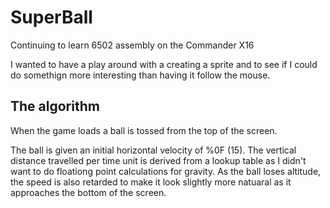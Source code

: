 # SuperBall
Continuing to learn 6502 assembly on the Commander X16

I wanted to have a play around with a creating a sprite and to see if I could do somethign more interesting than having it follow the mouse.

## The algorithm
When the game loads a ball is tossed from the top of the screen.

The ball is given an initial horizontal velocity of %0F (15).
The vertical distance travelled per time unit is derived from a lookup table as I didn't want to do floationg point calculations for gravity.
As the ball loses altitude, the speed is also retarded to make it look slightly more natuaral as it approaches the bottom of the screen.
